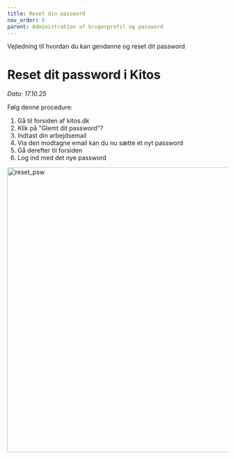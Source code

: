 ```yaml
---
title: Reset din password
nav_order: 5
parent: Administration af brugerprofil og password
---
```

Vejledning til hvordan du kan gendanne og reset dit password


# Reset dit password i Kitos  
*Dato: 17.10.25*

Følg denne procedure:

1. Gå til forsiden af kitos.dk
2. Klik på "Glemt dit password"?  
3. Indtast din arbejdsemail  
4. Via den modtagne email kan du nu sætte et nyt password  
5. Gå derefter til forsiden  
6. Log ind med det nye password
<img width="831" height="654" alt="reset_psw" src="https://github.com/user-attachments/assets/9f63cc06-222f-419e-8a35-0748ceb9ab46" />


